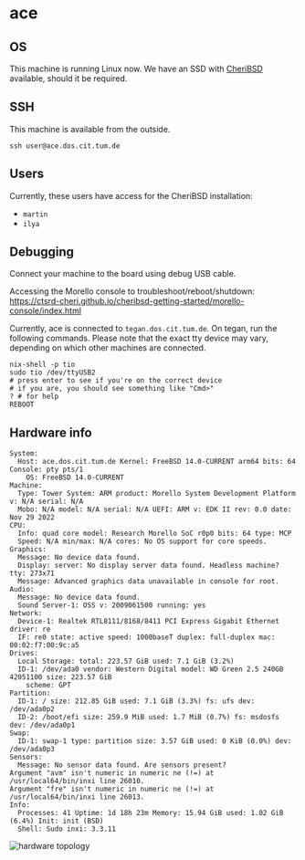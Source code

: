 # ace

## OS

This machine is running Linux now. We have an SSD with [CheriBSD](https://www.cheribsd.org) available, should it be required. 

## SSH

This machine is available from the outside.

```shell
ssh user@ace.dos.cit.tum.de
```

## Users

Currently, these users have access for the CheriBSD installation:

- `martin`
- `ilya`

## Debugging

Connect your machine to the board using debug USB cable.

Accessing the Morello console to troubleshoot/reboot/shutdown: https://ctsrd-cheri.github.io/cheribsd-getting-started/morello-console/index.html


Currently, ace is connected to `tegan.dos.cit.tum.de`. On tegan, run the following commands.
Please note that the exact tty device may vary, depending on which other machines are connected.

```shell
nix-shell -p tio
sudo tio /dev/ttyUSB2
# press enter to see if you're on the correct device
# if you are, you should see something like "Cmd>"
? # for help
REBOOT
```

## Hardware info

```
System:
  Host: ace.dos.cit.tum.de Kernel: FreeBSD 14.0-CURRENT arm64 bits: 64 Console: pty pts/1
    OS: FreeBSD 14.0-CURRENT
Machine:
  Type: Tower System: ARM product: Morello System Development Platform v: N/A serial: N/A
  Mobo: N/A model: N/A serial: N/A UEFI: ARM v: EDK II rev: 0.0 date: Nov 29 2022
CPU:
  Info: quad core model: Research Morello SoC r0p0 bits: 64 type: MCP
  Speed: N/A min/max: N/A cores: No OS support for core speeds.
Graphics:
  Message: No device data found.
  Display: server: No display server data found. Headless machine? tty: 273x71
  Message: Advanced graphics data unavailable in console for root.
Audio:
  Message: No device data found.
  Sound Server-1: OSS v: 2009061500 running: yes
Network:
  Device-1: Realtek RTL8111/8168/8411 PCI Express Gigabit Ethernet driver: re
  IF: re0 state: active speed: 1000baseT duplex: full-duplex mac: 00:02:f7:00:9c:a5
Drives:
  Local Storage: total: 223.57 GiB used: 7.1 GiB (3.2%)
  ID-1: /dev/ada0 vendor: Western Digital model: WD Green 2.5 240GB 42051100 size: 223.57 GiB
    scheme: GPT
Partition:
  ID-1: / size: 212.85 GiB used: 7.1 GiB (3.3%) fs: ufs dev: /dev/ada0p2
  ID-2: /boot/efi size: 259.9 MiB used: 1.7 MiB (0.7%) fs: msdosfs dev: /dev/ada0p1
Swap:
  ID-1: swap-1 type: partition size: 3.57 GiB used: 0 KiB (0.0%) dev: /dev/ada0p3
Sensors:
  Message: No sensor data found. Are sensors present?
Argument "avm" isn't numeric in numeric ne (!=) at /usr/local64/bin/inxi line 26010.
Argument "fre" isn't numeric in numeric ne (!=) at /usr/local64/bin/inxi line 26013.
Info:
  Processes: 41 Uptime: 1d 18h 23m Memory: 15.94 GiB used: 1.02 GiB (6.4%) Init: init (BSD)
  Shell: Sudo inxi: 3.3.11
```

![hardware topology](ace.lstopo.svg)
